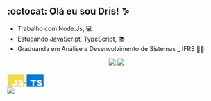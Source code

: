  ## :octocat:  Olá eu sou Dris! :capricorn: 

- Trabalho com Node.Js, :computer:
- Estudando JavaScript, TypeScript, :books:
- Graduanda em Análise e Desenvolvimento de Sistemas _ IFRS  :woman_student:

<div align="center">
  <a href="https://github.com/DrisHel">
  <img height="180em" src="https://github-readme-stats.vercel.app/api?username=DrisHel&show_icons=true&theme=dark&include_all_commits=true&count_private=true"/>
  <img height="180em" src="https://github-readme-stats.vercel.app/api/top-langs/?username=DrisHel&layout=compact&langs_count=7&theme=dark"/>
</div>
  
  <div style="display: inline_block"><br>
  <img align="center" alt="Dris-Js" height="30" width="40" src="https://raw.githubusercontent.com/devicons/devicon/master/icons/javascript/javascript-plain.svg">
  <img align="center" alt="Dris-Ts" height="30" width="40" src="https://raw.githubusercontent.com/devicons/devicon/master/icons/typescript/typescript-plain.svg">       
</div>
  <img src="https://cdn.jsdelivr.net/gh/devicons/devicon/icons/nodejs/nodejs-original-wordmark.svg" />
        
    
      
  
 
